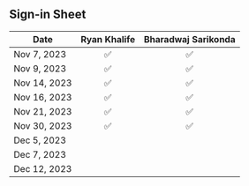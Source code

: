 ## Sign-in Sheet

| Date        | Ryan Khalife | Bharadwaj Sarikonda |
|-------------|:------------:|:--------------------:|
| Nov 7, 2023 |      ✅      |          ✅          |
| Nov 9, 2023 |      ✅      |           ✅            |
| Nov 14, 2023|      ✅      |          ✅            |
| Nov 16, 2023|      ✅      |           ✅            |
| Nov 21, 2023|      ✅      |            ✅           |
| Nov 30, 2023|      ✅      |            ✅       |
| Dec 5, 2023 |             |                      |
| Dec 7, 2023 |             |                      |
| Dec 12, 2023|             |                      |
